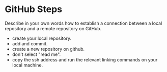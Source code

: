 # GitHub Steps

Describe in your own words how to establish a connection between a local repository and a remote repository on GitHub.

- create your local repository.
- add and commit.
- create a new repository on github.
- don't select "read me".
- copy the ssh address and run the relevant linking commands on your local machine. 
